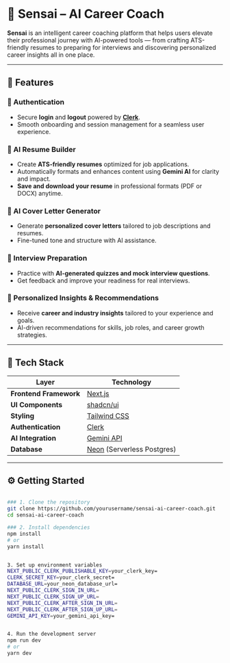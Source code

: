 # 🧠 Sensai – AI Career Coach  

**Sensai** is an intelligent career coaching platform that helps users elevate their professional journey with AI-powered tools — from crafting ATS-friendly resumes to preparing for interviews and discovering personalized career insights all in one place.

---

## 🚀 Features  

### 🔐 Authentication  
- Secure **login** and **logout** powered by **[Clerk](https://clerk.com/)**.  
- Smooth onboarding and session management for a seamless user experience.  

### 📄 AI Resume Builder  
- Create **ATS-friendly resumes** optimized for job applications.  
- Automatically formats and enhances content using **Gemini AI** for clarity and impact.  
- **Save and download your resume** in professional formats (PDF or DOCX) anytime.  

### 📨 AI Cover Letter Generator  
- Generate **personalized cover letters** tailored to job descriptions and resumes.  
- Fine-tuned tone and structure with AI assistance.  

### 🎯 Interview Preparation  
- Practice with **AI-generated quizzes and mock interview questions**.  
- Get feedback and improve your readiness for real interviews.  

### 💼 Personalized Insights & Recommendations  
- Receive **career and industry insights** tailored to your experience and goals.  
- AI-driven recommendations for skills, job roles, and career growth strategies.  

---

## 🧩 Tech Stack  

| Layer | Technology |
|-------|-------------|
| **Frontend Framework** | [Next.js](https://nextjs.org/) |
| **UI Components** | [shadcn/ui](https://ui.shadcn.com/) |
| **Styling** | [Tailwind CSS](https://tailwindcss.com/) |
| **Authentication** | [Clerk](https://clerk.com/) |
| **AI Integration** | [Gemini API](https://ai.google.dev/) |
| **Database** | [Neon](https://neon.tech/) (Serverless Postgres) |

---

## ⚙️ Getting Started  

```bash

### 1. Clone the repository
git clone https://github.com/yourusername/sensai-ai-career-coach.git
cd sensai-ai-career-coach

### 2. Install dependencies
npm install
# or
yarn install


3. Set up environment variables
NEXT_PUBLIC_CLERK_PUBLISHABLE_KEY=your_clerk_key=
CLERK_SECRET_KEY=your_clerk_secret=
DATABASE_URL=your_neon_database_url=
NEXT_PUBLIC_CLERK_SIGN_IN_URL=
NEXT_PUBLIC_CLERK_SIGN_UP_URL=
NEXT_PUBLIC_CLERK_AFTER_SIGN_IN_URL=
NEXT_PUBLIC_CLERK_AFTER_SIGN_UP_URL=
GEMINI_API_KEY=your_gemini_api_key=


4. Run the development server
npm run dev
# or
yarn dev
